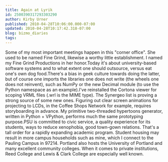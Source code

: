 ```yaml
---
title: Again at Lyrik
id: 2500390317293303290
author: Kirby Urner
published: 2010-04-28T10:06:00.000-07:00
updated: 2010-04-28T10:17:42.318-07:00
blog: bizmo_diaries
tags: 
---
```


Some of my most important meetings happen in this "corner office".  She used to be named Fine Grind, likewise a worthy little establishment.  I named my Fine Grind Productions in her honor.Today it's about university-based software systems and to what extent one should outsource, versus eat one's own dog food.There's a bias in geek culture towards doing the latter, but of course one imports the libraries one does not write (the wheels one does not reinvent), such as NumPy or the new Decimal module (to use the Python namespace as an example).I've reinstalled the Cortona viewer for scoping VRML files (.wrl is the MIME type).  The Synergeo list is proving a strong source of some new ones.  Figuring out clear screen animations for projecting to LCDs, in the Coffee Shops Network for example, requires storyboarding in advance.  My primitive two-threaded hypertoons generator, written in Python + VPython, performs much the same prototyping purpose.PSU is committed to civic service, a quality experience for its students, ways to reduce xenophobia, good town-gown relations.  That's a tall order for a rapidly expanding academic program.  Student housing may result in more campus households such as mine, which I connect to the Pauling Campus in 97214.  Portland also hosts the University of Portland and many excellent community colleges.  When it comes to private institutions, Reed College and Lewis & Clark College are especially well known.